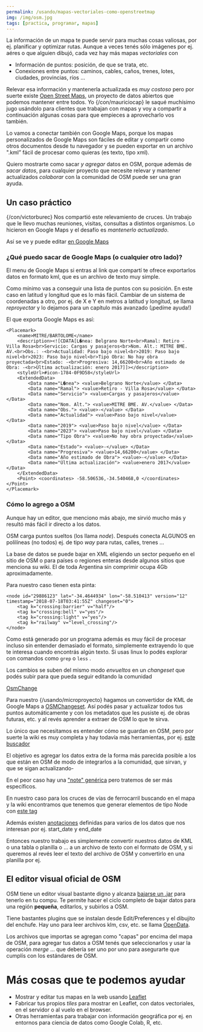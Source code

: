 ```yaml
---
permalink: /usando/mapas-vectoriales-como-openstreetmap
img: /img/osm.jpg
tags: [practica, programar, mapas]
---
```


La información de un mapa te puede servir para muchas cosas valiosas, por ej. planificar y optimizar rutas. Aunque a veces tenés sólo imágenes por ej. aéres o que alguien dibujó, cada vez hay más mapas _vectoriales_ con 

* Información de puntos: posición, de que se trata, etc.
* Conexiones entre puntos: caminos, cables, caños, trenes, lotes, ciudades, provincias, ríos ... 

Relevar esa información y mantenerla actualizada es _muy costoso_ pero por suerte existe [Open Street Maps](https://www.openstreetmap.org), un proyecto de datos abiertos que podemos mantener entre todos.  Yo {/con/mauriciocap} le saqué muchísimo jugo usándolo para clientes que trabajan con mapas y voy a compartir a continuación algunas cosas para que empieces a aprovecharlo vos también.

Lo vamos a conectar también con Google Maps, porque 
 los mapas personalizados de Google Maps son fáciles de editar y compartir como otros documentos desde tu navegador y se pueden exportar en un archivo ".kml” fácil de procesar como quieras (es texto, tipo xml).

Quiero mostrarte como sacar _y agregar_ datos en OSM, porque además de _sacar datos_, para cualquier proyecto que necesite relevar y mantener actualizados _colaborar_ con la comunidad de OSM puede ser una gran ayuda.

## Un caso práctico

{/con/victorburec} Nos compartió este relevamiento de cruces. Un trabajo que le llevo muchas reuniones, visitas, consultas a distintos organismos. Lo hicieron en Google Maps y el desafío es _mantenerlo actualizado_.

Así se ve y puede editar [en Google Maps](https://www.google.com/maps/d/u/0/viewer?mid=13WNUquvNnENIWzDGPiHEywvviekCjwGs&ll=-34.73450592640373%2C-58.43146750000005&z=10)


### ¿Qué puedo sacar de Google Maps (o cualquier otro lado)?

El menu de Google Maps si entras al link que compartí te ofrece exportarlos datos en formato kml, que es un archivo de texto muy simple. 

Como mínimo vas a conseguir una lista de puntos con su posición. En este caso en latitud y longitud que es lo más fácil. Cambiar de un sistema de coordenadas a otro, por ej. de X e Y en metros a latitud y longitud, se llama _reproyectar_ y lo dejamos para un capítulo más avanzado (¡pedíme ayuda!)

El que exporta Google Maps es así:

~~~
<Placemark>
	<name>MITRE/BARTOLOME</name>
	<description><![CDATA[L�nea: Belgrano Norte<br>Ramal: Retiro - Villa Rosa<br>Servicio: Cargas y pasajeros<br>Nom. Alt.: MITRE BME. AV.<br>Obs.: -<br>Actualidad: Paso bajo nivel<br>2019: Paso bajo nivel<br>2023: Paso bajo nivel<br>Tipo Obra: No hay obra proyectada<br>Estado: -<br>Progresiva: 14,66200<br>Año estimado de Obra: -<br>Última actualización: enero 2017]]></description>
	<styleUrl>#icon-1784-0F9D58</styleUrl>
	<ExtendedData>
		<Data name="L�nea"> <value>Belgrano Norte</value> </Data> 
		<Data name="Ramal"> <value>Retiro - Villa Rosa</value> </Data>
		<Data name="Servicio"> <value>Cargas y pasajeros</value> </Data>
		<Data name="Nom. Alt."> <value>MITRE BME. AV.</value> </Data>
		<Data name="Obs."> <value>-</value> </Data>
		<Data name="Actualidad"> <value>Paso bajo nivel</value> </Data>
		<Data name="2019"> <value>Paso bajo nivel</value> </Data>
		<Data name="2023"> <value>Paso bajo nivel</value> </Data>
		<Data name="Tipo Obra"> <value>No hay obra proyectada</value> </Data>
		<Data name="Estado"> <value>-</value> </Data>
		<Data name="Progresiva"> <value>14,66200</value> </Data>
		<Data name="Año estimado de Obra"> <value>-</value> </Data>
		<Data name="Última actualización"> <value>enero 2017</value> </Data>
	</ExtendedData>
	<Point> <coordinates> -58.506536,-34.540468,0 </coordinates> </Point>
</Placemark>
~~~

### Cómo lo agrego a OSM

Aunque hay un editor, que menciono más abajo, me sirvió mucho más y resultó más fácil ir directo a los datos.

OSM carga puntos sueltos (los llama _node_).
Después conecta ALGUNOS en polilíneas (no todos) 
ej. de tipo _way_ para rutas, calles, trenes ... 

La base de datos se puede bajar en XML eligiendo un sector pequeño en el sitio de OSM o para países o regiones enteras desde algunos sitios que menciona su wiki. El de toda Argentina sin comprimir ocupa 4Gb aproximadamente.

Para nuestro caso tienen esta pinta:

~~~
<node id="29886123" lat="-34.4644934" lon="-58.510413" version="12" timestamp="2018-07-18T03:41:55Z" changeset="0">
	<tag k="crossing:barrier" v="half"/>
	<tag k="crossing:bell" v="yes"/>
	<tag k="crossing:light" v="yes"/>
	<tag k="railway" v="level_crossing"/>
</node>
~~~

Como está generado por un programa además es muy fácil de procesar incluso sin entender demasiado el formato, simplemente extrayendo lo que te interesa cuando encontrás algún texto. Si usas linux lo podés explorar con comandos como `grep` o `less` .

Los cambios se suben del mismo modo _envueltos_ en un _changeset_ que podés subir para que pueda seguir editando la comunidad

[OsmChange](https://wiki.openstreetmap.org/wiki/OsmChange)

Para nuestro {/usando/microproyecto} hagamos un convertidor de KML de Google Maps a [OSMChangeset](https://wiki.openstreetmap.org/wiki/Changeset). 
Así podés pasar y actualizar todos tus puntos automáticamente y con los metadatos que les pusiste ej. de obras futuras, etc. y al revés aprender a extraer de OSM lo que te sirva.

Lo único que necesitamos es entender cómo se guardan en OSM, pero por suerte la wiki es muy completa y hay todavía más herramientas, por ej. [este buscador](http://tagfinder.herokuapp.com/search?query=crossing)

El objetivo es agregar los datos extra de la forma más parecida posible a los que están en OSM de modo de integrarlos a la comunidad, que sirvan, y que se sigan actualizando-

En el peor caso hay una ["note" genérica](https://wiki.openstreetmap.org/wiki/Key%3Anote) pero tratemos de ser más específicos.

En nuestro caso para los cruces de vías de ferrocarril buscando en el mapa y la wiki encontramos que tenemos que generar elementos de tipo Node con [este tag](https://wiki.openstreetmap.org/wiki/Tag:railway%3Dcrossing)

Además existen [anotaciones](https://wiki.openstreetmap.org/wiki/Map_Features#Annotation) definidas para varios de los datos que nos interesan por ej. start_date y end_date 

Entonces nuestro trabajo es simplemente convertir nuestros datos de KML o una tabla o planilla o ... a un archivo de texto con el formato de OSM, y si queremos al revés leer el texto del archivo de OSM y convertirlo en una planilla por ej.

## El editor visual oficial de OSM

OSM tiene un editor visual bastante digno y alcanza [bajarse un .jar](https://josm.openstreetmap.de/wiki/Download) para tenerlo en tu compu. Te permite hacer el ciclo completo de bajar datos para una región __pequeña__, editarlos, y subirlos a OSM.

Tiene bastantes plugins que se instalan desde Edit/Preferences y el dibujito del enchufe. Hay uno para leer archivos klm, csv, etc. se llama [OpenData](https://wiki.openstreetmap.org/wiki/JOSM/Plugins/OpenData).

Los archivos que importas se agregan como "capas" por encima del mapa de OSM, para agregar tus datos a OSM tenés que seleccionarlos y usar la operación _merge_ ... que debería ser uno por uno para asegurarte que cumplís con los estándares de OSM.

# Más cosas que te podemos ayudar

* Mostrar y editar tus mapas en la web usando [Leaflet](https://leafletjs.com/)
* Fabricar tus propios _tiles_ para mostrar en Leaflet, con datos vectoriales, en el servidor o al vuelo en el browser.
* Otras herramientas para trabajar con información geográfica por ej. en entornos para ciencia de datos como Google Colab, R, etc.




